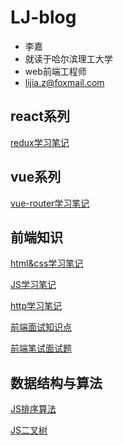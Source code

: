 # LJ-blog

- 李嘉
- 就读于哈尔滨理工大学
- web前端工程师
- lijia.z@foxmail.com

## react系列

[redux学习笔记](https://github.com/lj614418910/blog/blob/master/MD/redux.md)

## vue系列
[vue-router学习笔记](https://github.com/lj614418910/blog/blob/master/MD/vue_router.md)

## 前端知识

[html&css学习笔记](https://github.com/lj614418910/blog/blob/master/MD/html_css.md)

[JS学习笔记](https://github.com/lj614418910/blog/blob/master/MD/js.md)

[http学习笔记](https://github.com/lj614418910/blog/blob/master/MD/http.md)

[前端面试知识点](https://github.com/lj614418910/blog/blob/master/MD/interview.md)

[前端笔试面试题](https://github.com/lj614418910/blog/blob/master/MD/written_examination.md)

## 数据结构与算法
[JS排序算法](https://github.com/lj614418910/blog/blob/master/MD/js_algorithm.md)

[JS二叉树](https://github.com/lj614418910/blog/blob/master/MD/js_tree.md)
